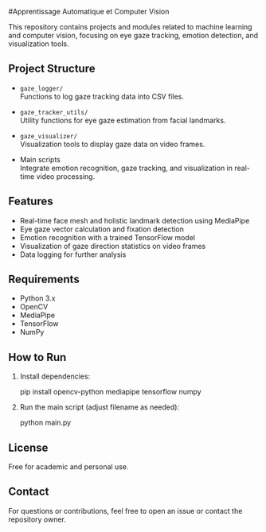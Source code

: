 #Apprentissage Automatique et Computer Vision

This repository contains projects and modules related to machine learning and computer vision, focusing on eye gaze tracking, emotion detection, and visualization tools.

## Project Structure

- `gaze_logger/`  
  Functions to log gaze tracking data into CSV files.

- `gaze_tracker_utils/`  
  Utility functions for eye gaze estimation from facial landmarks.

- `gaze_visualizer/`  
  Visualization tools to display gaze data on video frames.

- Main scripts  
  Integrate emotion recognition, gaze tracking, and visualization in real-time video processing.

## Features

- Real-time face mesh and holistic landmark detection using MediaPipe  
- Eye gaze vector calculation and fixation detection  
- Emotion recognition with a trained TensorFlow model  
- Visualization of gaze direction statistics on video frames  
- Data logging for further analysis  

## Requirements

- Python 3.x  
- OpenCV  
- MediaPipe  
- TensorFlow  
- NumPy

## How to Run

1. Install dependencies:

   pip install opencv-python mediapipe tensorflow numpy


2. Run the main script (adjust filename as needed):

   python main.py
  

## License

Free for academic and personal use.

## Contact

For questions or contributions, feel free to open an issue or contact the repository owner.



